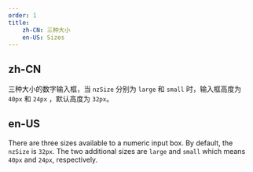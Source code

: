 ```yaml
---
order: 1
title:
    zh-CN: 三种大小
    en-US: Sizes
---
```


## zh-CN

三种大小的数字输入框，当 `nzSize` 分别为 `large` 和 `small` 时，输入框高度为 `40px` 和 `24px` ，默认高度为 `32px`。

## en-US

There are three sizes available to a numeric input box. By default, the `nzSize` is `32px`. The two additional sizes are `large` and `small` which means `40px` and `24px`, respectively.


